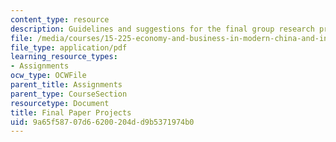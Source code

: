 ```yaml
---
content_type: resource
description: Guidelines and suggestions for the final group research project.
file: /media/courses/15-225-economy-and-business-in-modern-china-and-india-spring-2008/9a65f58707d66200204dd9b5371974b0_final_assn.pdf
file_type: application/pdf
learning_resource_types:
- Assignments
ocw_type: OCWFile
parent_title: Assignments
parent_type: CourseSection
resourcetype: Document
title: Final Paper Projects
uid: 9a65f587-07d6-6200-204d-d9b5371974b0
---
```

